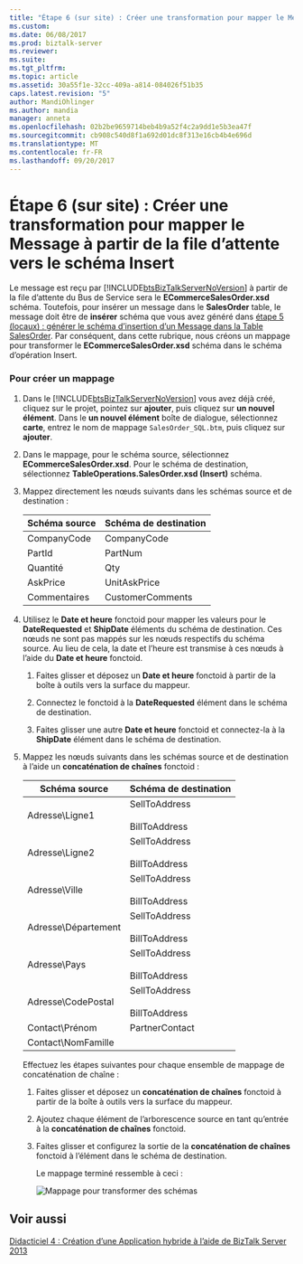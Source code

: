 ```yaml
---
title: "Étape 6 (sur site) : Créer une transformation pour mapper le Message à partir de la file d’attente vers le schéma Insert | Documents Microsoft"
ms.custom: 
ms.date: 06/08/2017
ms.prod: biztalk-server
ms.reviewer: 
ms.suite: 
ms.tgt_pltfrm: 
ms.topic: article
ms.assetid: 30a55f1e-32cc-409a-a814-084026f51b35
caps.latest.revision: "5"
author: MandiOhlinger
ms.author: mandia
manager: anneta
ms.openlocfilehash: 02b2be9659714beb4b9a52f4c2a9dd1e5b3ea47f
ms.sourcegitcommit: cb908c540d8f1a692d01dc8f313e16cb4b4e696d
ms.translationtype: MT
ms.contentlocale: fr-FR
ms.lasthandoff: 09/20/2017
---
```

# <a name="step-6-on-premises-create-a-transform-to-map-the-message-from-the-queue-to-the-insert-schema"></a>Étape 6 (sur site) : Créer une transformation pour mapper le Message à partir de la file d’attente vers le schéma Insert
Le message est reçu par [!INCLUDE[btsBizTalkServerNoVersion](../includes/btsbiztalkservernoversion-md.md)] à partir de la file d’attente du Bus de Service sera le **ECommerceSalesOrder.xsd** schéma. Toutefois, pour insérer un message dans le **SalesOrder** table, le message doit être de **insérer** schéma que vous avez généré dans [étape 5 (locaux) : générer le schéma d’insertion d’un Message dans la Table SalesOrder](../core/step-5-generate-the-schema-for-inserting-a-message-into-salesorder-table.md). Par conséquent, dans cette rubrique, nous créons un mappage pour transformer le **ECommerceSalesOrder.xsd** schéma dans le schéma d’opération Insert.  
  
### <a name="to-create-a-map"></a>Pour créer un mappage  
  
1.  Dans le [!INCLUDE[btsBizTalkServerNoVersion](../includes/btsbiztalkservernoversion-md.md)] vous avez déjà créé, cliquez sur le projet, pointez sur **ajouter**, puis cliquez sur **un nouvel élément**. Dans le **un nouvel élément** boîte de dialogue, sélectionnez **carte**, entrez le nom de mappage `SalesOrder_SQL.btm`, puis cliquez sur **ajouter**.  
  
2.  Dans le mappage, pour le schéma source, sélectionnez **ECommerceSalesOrder.xsd**. Pour le schéma de destination, sélectionnez **TableOperations.SalesOrder.xsd (Insert)** schéma.  
  
3.  Mappez directement les nœuds suivants dans les schémas source et de destination :  
  
    |Schéma source|Schéma de destination|  
    |-------------------|------------------------|  
    |CompanyCode|CompanyCode|  
    |PartId|PartNum|  
    |Quantité|Qty|  
    |AskPrice|UnitAskPrice|  
    |Commentaires|CustomerComments|  
  
4.  Utilisez le **Date et heure** fonctoid pour mapper les valeurs pour le **DateRequested** et **ShipDate** éléments du schéma de destination. Ces nœuds ne sont pas mappés sur les nœuds respectifs du schéma source. Au lieu de cela, la date et l’heure est transmise à ces nœuds à l’aide du **Date et heure** fonctoid.  
  
    1.  Faites glisser et déposez un **Date et heure** fonctoid à partir de la boîte à outils vers la surface du mappeur.  
  
    2.  Connectez le fonctoid à la **DateRequested** élément dans le schéma de destination.  
  
    3.  Faites glisser une autre **Date et heure** fonctoid et connectez-la à la **ShipDate** élément dans le schéma de destination.  
  
5.  Mappez les nœuds suivants dans les schémas source et de destination à l’aide un **concaténation de chaînes** fonctoid :  
  
    |Schéma source|Schéma de destination|  
    |-------------------|------------------------|  
    |Adresse\Ligne1|SellToAddress<br /><br /> BillToAddress|  
    |Adresse\Ligne2|SellToAddress<br /><br /> BillToAddress|  
    |Adresse\Ville|SellToAddress<br /><br /> BillToAddress|  
    |Adresse\Département|SellToAddress<br /><br /> BillToAddress|  
    |Adresse\Pays|SellToAddress<br /><br /> BillToAddress|  
    |Adresse\CodePostal|SellToAddress<br /><br /> BillToAddress|  
    |Contact\Prénom|PartnerContact|  
    |Contact\NomFamille||  
  
     Effectuez les étapes suivantes pour chaque ensemble de mappage de concaténation de chaîne :  
  
    1.  Faites glisser et déposez un **concaténation de chaînes** fonctoid à partir de la boîte à outils vers la surface du mappeur.  
  
    2.  Ajoutez chaque élément de l’arborescence source en tant qu’entrée à la **concaténation de chaînes** fonctoid.  
  
    3.  Faites glisser et configurez la sortie de la **concaténation de chaînes** fonctoid à l’élément dans le schéma de destination.  
  
         Le mappage terminé ressemble à ceci :  
  
         ![Mappage pour transformer des schémas](../core/media/bts2010r2-tut1-map.jpg "BTS2010R2_Tut1_Map")  
  
## <a name="see-also"></a>Voir aussi  
 [Didacticiel 4 : Création d’une Application hybride à l’aide de BizTalk Server 2013](../core/tutorial-4-creating-a-hybrid-application-using-biztalk-server-2013.md)